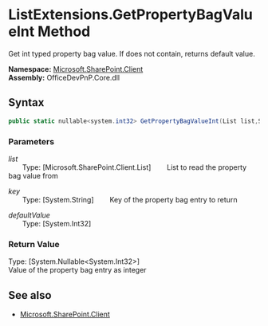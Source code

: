 # ListExtensions.GetPropertyBagValueInt Method  
Get int typed property bag value. If does not contain, returns default value.  

**Namespace:** [Microsoft.SharePoint.Client](Microsoft.SharePoint.Client.md)  
**Assembly:** OfficeDevPnP.Core.dll  
## Syntax
```C#
public static nullable<system.int32> GetPropertyBagValueInt(List list,String key,Int32 defaultValue)
```
### Parameters
*list*  
&emsp;&emsp;Type: [Microsoft.SharePoint.Client.List] 
&emsp;&emsp;List to read the property bag value from  
  
*key*  
&emsp;&emsp;Type: [System.String] 
&emsp;&emsp;Key of the property bag entry to return  
  
*defaultValue*  
&emsp;&emsp;Type: [System.Int32] 
&emsp;&emsp;  
  
### Return Value
Type: [System.Nullable<System.Int32>]  
Value of the property bag entry as integer

## See also
- [Microsoft.SharePoint.Client](Microsoft.SharePoint.Client.md)
